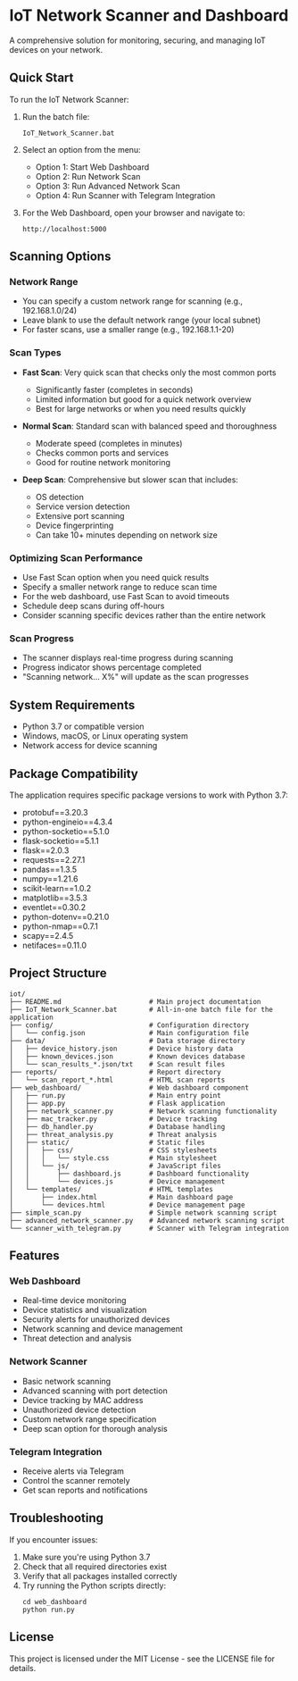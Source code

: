 # IoT Network Scanner and Dashboard

A comprehensive solution for monitoring, securing, and managing IoT devices on your network.

## Quick Start

To run the IoT Network Scanner:

1. Run the batch file:
   ```
   IoT_Network_Scanner.bat
   ```

2. Select an option from the menu:
   - Option 1: Start Web Dashboard
   - Option 2: Run Network Scan
   - Option 3: Run Advanced Network Scan
   - Option 4: Run Scanner with Telegram Integration

3. For the Web Dashboard, open your browser and navigate to:
   ```
   http://localhost:5000
   ```

## Scanning Options

### Network Range
- You can specify a custom network range for scanning (e.g., 192.168.1.0/24)
- Leave blank to use the default network range (your local subnet)
- For faster scans, use a smaller range (e.g., 192.168.1.1-20)

### Scan Types
- **Fast Scan**: Very quick scan that checks only the most common ports
  * Significantly faster (completes in seconds)
  * Limited information but good for a quick network overview
  * Best for large networks or when you need results quickly

- **Normal Scan**: Standard scan with balanced speed and thoroughness
  * Moderate speed (completes in minutes)
  * Checks common ports and services
  * Good for routine network monitoring

- **Deep Scan**: Comprehensive but slower scan that includes:
  * OS detection
  * Service version detection
  * Extensive port scanning
  * Device fingerprinting
  * Can take 10+ minutes depending on network size

### Optimizing Scan Performance
- Use Fast Scan option when you need quick results
- Specify a smaller network range to reduce scan time
- For the web dashboard, use Fast Scan to avoid timeouts
- Schedule deep scans during off-hours
- Consider scanning specific devices rather than the entire network

### Scan Progress
- The scanner displays real-time progress during scanning
- Progress indicator shows percentage completed
- "Scanning network... X%" will update as the scan progresses

## System Requirements

- Python 3.7 or compatible version
- Windows, macOS, or Linux operating system
- Network access for device scanning

## Package Compatibility

The application requires specific package versions to work with Python 3.7:

- protobuf==3.20.3
- python-engineio==4.3.4
- python-socketio==5.1.0
- flask-socketio==5.1.1
- flask==2.0.3
- requests==2.27.1
- pandas==1.3.5
- numpy==1.21.6
- scikit-learn==1.0.2
- matplotlib==3.5.3
- eventlet==0.30.2
- python-dotenv==0.21.0
- python-nmap==0.7.1
- scapy==2.4.5
- netifaces==0.11.0

## Project Structure

```
iot/
├── README.md                      # Main project documentation
├── IoT_Network_Scanner.bat        # All-in-one batch file for the application
├── config/                        # Configuration directory
│   └── config.json                # Main configuration file
├── data/                          # Data storage directory
│   ├── device_history.json        # Device history data
│   ├── known_devices.json         # Known devices database
│   └── scan_results_*.json/txt    # Scan result files
├── reports/                       # Report directory
│   └── scan_report_*.html         # HTML scan reports
├── web_dashboard/                 # Web dashboard component
│   ├── run.py                     # Main entry point
│   ├── app.py                     # Flask application
│   ├── network_scanner.py         # Network scanning functionality
│   ├── mac_tracker.py             # Device tracking
│   ├── db_handler.py              # Database handling
│   ├── threat_analysis.py         # Threat analysis
│   ├── static/                    # Static files
│   │   ├── css/                   # CSS stylesheets
│   │   │   └── style.css          # Main stylesheet
│   │   └── js/                    # JavaScript files
│   │       ├── dashboard.js       # Dashboard functionality
│   │       └── devices.js         # Device management
│   └── templates/                 # HTML templates
│       ├── index.html             # Main dashboard page
│       └── devices.html           # Device management page
├── simple_scan.py                 # Simple network scanning script
├── advanced_network_scanner.py    # Advanced network scanning script
└── scanner_with_telegram.py       # Scanner with Telegram integration
```

## Features

### Web Dashboard
- Real-time device monitoring
- Device statistics and visualization
- Security alerts for unauthorized devices
- Network scanning and device management
- Threat detection and analysis

### Network Scanner
- Basic network scanning
- Advanced scanning with port detection
- Device tracking by MAC address
- Unauthorized device detection
- Custom network range specification
- Deep scan option for thorough analysis

### Telegram Integration
- Receive alerts via Telegram
- Control the scanner remotely
- Get scan reports and notifications

## Troubleshooting

If you encounter issues:

1. Make sure you're using Python 3.7
2. Check that all required directories exist
3. Verify that all packages installed correctly
4. Try running the Python scripts directly:
   ```
   cd web_dashboard
   python run.py
   ```

## License

This project is licensed under the MIT License - see the LICENSE file for details.